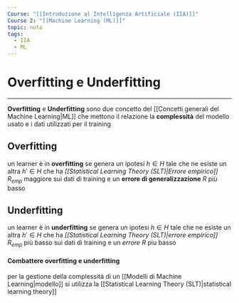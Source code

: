 ```yaml
---
Course: "[[Introduzione al Intelligenza Artificiale (IIA)]]"
Course 2: "[[Machine Learning (ML)]]"
topic: nota
tags:
  - IIA
  - ML
---
```


# Overfitting e Underfitting
---
__Overfitting__ e __Underfitting__ sono due concetto del [[Concetti generali del Machine Learning|ML]] che mettono il relazione la __complessità__ del modello usato e i dati utilizzati per il training 

## Overfitting
un learner è in  __overfitting__ se genera un ipotesi $h \in H$  tale che ne esiste un altra  $h' \in H$ che ha _[[Statistical Learning Theory (SLT)|Errore empirico]]_ $R_{emp}$ maggiore sui dati di training e un __errore di generalizzazione__ $R$ più basso

## Underfitting 
un learner è in  __underfitting__ se genera un ipotesi $h \in H$ tale che  ne esiste un altra  $h' \in H$ che ha _[[Statistical Learning Theory (SLT)|errore empirico]]_ $R_{emp}$ più basso sui dati di training e un _errore_ $R$ piu basso

#### Combattere overfitting e underfitting
per la gestione della complessità di un [[Modelli di Machine Learning|modello]] si utilizza la [[Statistical Learning Theory (SLT)|statistical learning theory]] 